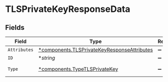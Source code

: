 # TLSPrivateKeyResponseData


## Fields

| Field                                                                                                 | Type                                                                                                  | Required                                                                                              | Description                                                                                           | Example                                                                                               |
| ----------------------------------------------------------------------------------------------------- | ----------------------------------------------------------------------------------------------------- | ----------------------------------------------------------------------------------------------------- | ----------------------------------------------------------------------------------------------------- | ----------------------------------------------------------------------------------------------------- |
| `Attributes`                                                                                          | [*components.TLSPrivateKeyResponseAttributes](../../models/shared/tlsprivatekeyresponseattributes.md) | :heavy_minus_sign:                                                                                    | N/A                                                                                                   |                                                                                                       |
| `ID`                                                                                                  | **string*                                                                                             | :heavy_minus_sign:                                                                                    | N/A                                                                                                   | KeYguUGZzb2W9Euo4moOR                                                                                 |
| `Type`                                                                                                | [*components.TypeTLSPrivateKey](../../models/shared/typetlsprivatekey.md)                             | :heavy_minus_sign:                                                                                    | Resource type                                                                                         |                                                                                                       |